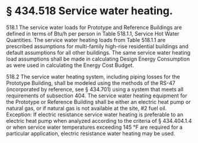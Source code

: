 # § 434.518   Service water heating.

518.1 The service water loads for Prototype and Reference Buildings are defined in terms of Btu/h per person in Table 518.1.1, Service Hot Water Quantities. The service water heating loads from Table 518.1.1 are prescribed assumptions for multi-family high-rise residential buildings and default assumptions for all other buildings. The same service water heating load assumptions shall be made in calculating Design Energy Consumption as were used in calculating the Energy Cost Budget. 


518.2 The service water heating system, including piping losses for the Prototype Building, shall be modeled using the methods of the RS-47 (incorporated by reference, see § 434.701) using a system that meets all requirements of subsection 404. The service water heating equipment for the Prototype or Reference Building shall be either an electric heat pump or natural gas, or if natural gas is not available at the site, #2 fuel oil. Exception: If electric resistance service water heating is preferable to an electric heat pump when analyzed according to the criteria of § 434.404.1.4 or when service water temperatures exceeding 145 °F are required for a particular application, electric resistance water heating may be used. 




